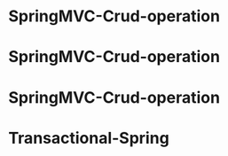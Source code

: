 # SpringMVC-Crud-operation
# SpringMVC-Crud-operation
# SpringMVC-Crud-operation
# Transactional-Spring

